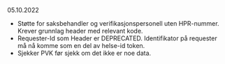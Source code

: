 05.10.2022

* Støtte for saksbehandler og verifikasjonspersonell uten HPR-nummer. Krever grunnlag header med relevant kode.
* Requester-Id som Header er DEPRECATED. Identifikator på requester må nå komme som en del av helse-id token.
* Sjekker PVK før sjekk om det ikke er noe data.
